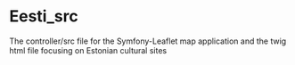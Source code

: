 # Eesti_src
The controller/src file for the Symfony-Leaflet map application and the twig html file
focusing on Estonian cultural sites
